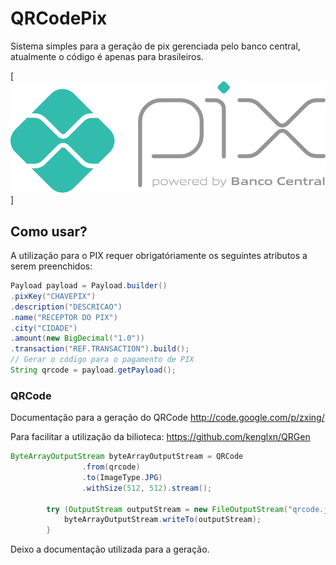 # QRCodePix
Sistema simples para a geração de pix gerenciada pelo banco central, atualmente o código é apenas para brasileiros.

[![img.png](img.png)]

## Como usar?
A utilização para o PIX requer obrigatóriamente os seguintes atributos a serem preenchidos:

```java
Payload payload = Payload.builder()
.pixKey("CHAVEPIX")
.description("DESCRICAO")
.name("RECEPTOR DO PIX")
.city("CIDADE")
.amount(new BigDecimal("1.0"))
.transaction("REF.TRANSACTION").build();
// Gerar o código para o pagamento de PIX
String qrcode = payload.getPayload();
```

### QRCode
Documentação para a geração do QRCode http://code.google.com/p/zxing/

Para facilitar a utilização da bilioteca: https://github.com/kenglxn/QRGen

```` java
ByteArrayOutputStream byteArrayOutputStream = QRCode
                .from(qrcode)
                .to(ImageType.JPG)
                .withSize(512, 512).stream();

        try (OutputStream outputStream = new FileOutputStream("qrcode.jpg")) {
            byteArrayOutputStream.writeTo(outputStream);
        }
````

Deixo a documentação utilizada para a geração.